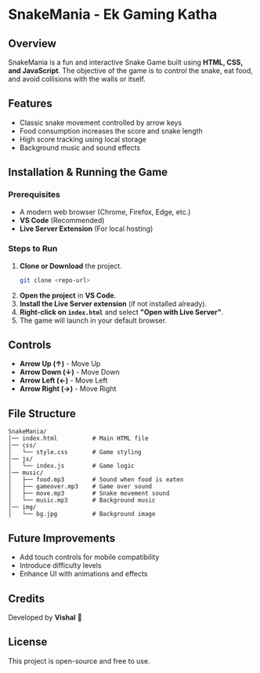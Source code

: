 
# SnakeMania - Ek Gaming Katha

## Overview
SnakeMania is a fun and interactive Snake Game built using **HTML, CSS, and JavaScript**. The objective of the game is to control the snake, eat food, and avoid collisions with the walls or itself.

## Features
- Classic snake movement controlled by arrow keys
- Food consumption increases the score and snake length
- High score tracking using local storage
- Background music and sound effects

## Installation & Running the Game
### Prerequisites
- A modern web browser (Chrome, Firefox, Edge, etc.)
- **VS Code** (Recommended)
- **Live Server Extension** (For local hosting)

### Steps to Run
1. **Clone or Download** the project.
   ```bash
   git clone <repo-url>
   ```
2. **Open the project** in **VS Code**.
3. **Install the Live Server extension** (if not installed already).
4. **Right-click on `index.html`** and select **"Open with Live Server"**.
5. The game will launch in your default browser.

## Controls
- **Arrow Up (↑)** - Move Up
- **Arrow Down (↓)** - Move Down
- **Arrow Left (←)** - Move Left
- **Arrow Right (→)** - Move Right

## File Structure
```
SnakeMania/
│── index.html          # Main HTML file
│── css/
│   └── style.css       # Game styling
│── js/
│   └── index.js        # Game logic
│── music/
│   ├── food.mp3        # Sound when food is eaten
│   ├── gameover.mp3    # Game over sound
│   ├── move.mp3        # Snake movement sound
│   └── music.mp3       # Background music
│── img/
│   └── bg.jpg          # Background image
```

## Future Improvements
- Add touch controls for mobile compatibility
- Introduce difficulty levels
- Enhance UI with animations and effects

## Credits
Developed by **Vishal** 🚀

## License
This project is open-source and free to use.

